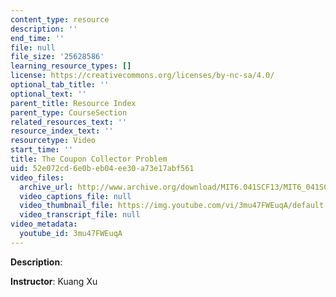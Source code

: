 ```yaml
---
content_type: resource
description: ''
end_time: ''
file: null
file_size: '25628586'
learning_resource_types: []
license: https://creativecommons.org/licenses/by-nc-sa/4.0/
optional_tab_title: ''
optional_text: ''
parent_title: Resource Index
parent_type: CourseSection
related_resources_text: ''
resource_index_text: ''
resourcetype: Video
start_time: ''
title: The Coupon Collector Problem
uid: 52e072cd-6e0b-eb04-ee30-a73e17abf561
video_files:
  archive_url: http://www.archive.org/download/MIT6.041SCF13/MIT6_041SCF13_Ch1_Coupon_Collector_300k.mp4
  video_captions_file: null
  video_thumbnail_file: https://img.youtube.com/vi/3mu47FWEuqA/default.jpg
  video_transcript_file: null
video_metadata:
  youtube_id: 3mu47FWEuqA
---
```


**Description**:

**Instructor**: Kuang Xu

